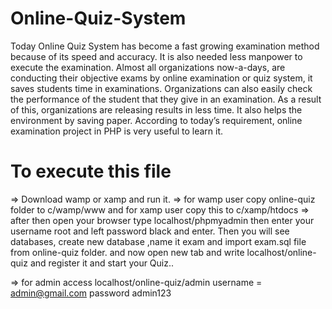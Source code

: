 # Online-Quiz-System
Today Online Quiz System has become a fast growing examination method because of its speed and accuracy. It is also needed less manpower to execute the examination. Almost all organizations now-a-days, are conducting their objective exams by online examination or quiz system, it saves students time in examinations. Organizations can also easily check the performance of the student that they give in an examination. As a result of this, organizations are releasing results in less time. It also helps the environment by saving paper. According to today’s requirement, online examination project in PHP is very useful to learn it.

# To execute this file

=> Download wamp or xamp and run it.
=> for wamp user copy online-quiz folder to c/wamp/www 
and for xamp user copy this to c/xamp/htdocs
=> after then open your browser type localhost/phpmyadmin 
then enter your username root and left password black and enter.
Then you will see databases,
create new database ,name it exam and import exam.sql file from online-quiz folder.
and now open new tab and write localhost/online-quiz
and register it and start your Quiz..

=> for admin access
 localhost/online-quiz/admin
 username = admin@gmail.com
 password admin123